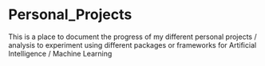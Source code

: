 # Personal_Projects

This is a place to document the progress of my different personal projects / analysis to experiment using different packages or frameworks for Artificial Intelligence / Machine Learning